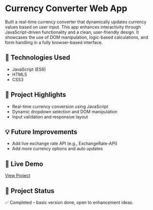 # Currency Converter Web App

Built a real-time currency converter that dynamically updates currency values based on user input. This app enhances interactivity through JavaScript-driven functionality and a clean, user-friendly design. It showcases the use of DOM manipulation, logic-based calculations, and form handling in a fully browser-based interface.

## 🔧 Technologies Used
- JavaScript (ES6)
- HTML5
- CSS3

## 🌟 Project Highlights
- Real-time currency conversion using JavaScript
- Dynamic dropdown selection and DOM manipulation
- Input validation and responsive layout

## 💡 Future Improvements
- Add live exchange rate API (e.g., ExchangeRate-API)
- Add more currency options and auto updates

## 🔗 Live Demo
[View Project](https://asma-ehsan.github.io/currency-converter-js/)

## 📁 Project Status
✅ Completed – basic version done, open to enhancement ideas.
